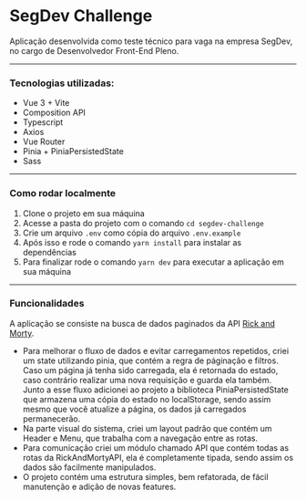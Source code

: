 # SegDev Challenge

Aplicação desenvolvida como teste técnico para vaga na empresa SegDev,
no cargo de Desenvolvedor Front-End Pleno.

---

### Tecnologias utilizadas:

- Vue 3 + Vite
- Composition API
- Typescript
- Axios
- Vue Router
- Pinia + PiniaPersistedState
- Sass

---

### Como rodar localmente

1. Clone o projeto em sua máquina
2. Acesse a pasta do projeto com o comando `cd segdev-challenge`
3. Crie um arquivo `.env` como cópia do arquivo `.env.example`
4. Após isso e rode o comando `yarn install` para instalar as dependências
5. Para finalizar rode o comando `yarn dev` para executar a aplicação em sua máquina

---

### Funcionalidades

A aplicação se consiste na busca de dados paginados da API [Rick and Morty](https://rickandmortyapi.com).<br>

- Para melhorar o fluxo de dados e evitar carregamentos repetidos, criei um state utilizando pinia, que contém a regra de páginação e filtros. Caso um página já tenha sido carregada, ela é retornada do estado, caso contrário realizar uma nova requisição e guarda ela também.<br>
  Junto a esse fluxo adicionei ao projeto a biblioteca PiniaPersistedState que armazena uma cópia do estado no localStorage, sendo assim mesmo que você atualize a página, os dados já carregados permanecerão.<br>
- Na parte visual do sistema, criei um layout padrão que contém um Header e Menu, que trabalha com a navegação entre as rotas.
- Para comunicação criei um módulo chamado API que contém todas as rotas da RickAndMortyAPI, ela é completamente tipada, sendo assim os dados são facilmente manipulados.
- O projeto contém uma estrutura simples, bem refatorada, de fácil manutenção e adição de novas features.
